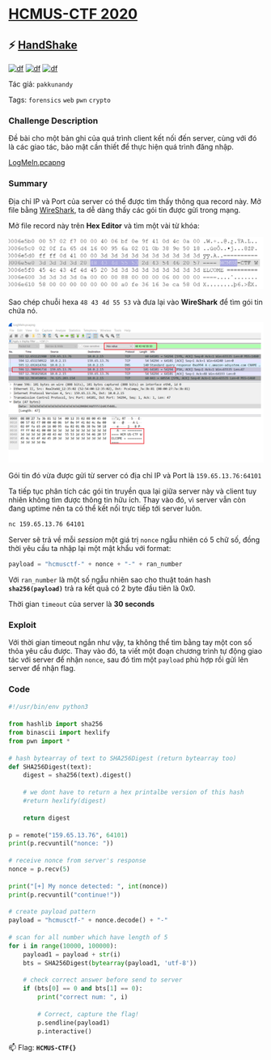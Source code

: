 # [HCMUS-CTF 2020](https://ctf.hcmus.edu.vn/)

## ⚡ [HandShake](https://ctf.hcmus.edu.vn/challenges#HandShake)

[![df](https://img.shields.io/badge/B3T4-shark-brightgreen.svg)](https://img.shields.io/badge/B3T4-shark-brightgreen.svg)
[![df](https://img.shields.io/badge/member-viplazy-brightgreen.svg)](https://img.shields.io/badge/member-viplazy-brightgreen.svg)
[![df](https://img.shields.io/badge/150-pts-brightgreen.svg)](https://img.shields.io/badge/150-pts-brightgreen.svg)

Tác giả: `pakkunandy`



Tags: `forensics` `web` `pwn` `crypto`


### Challenge Description

Đề bài cho một bản ghi của quá trình client kết nối đến server, cùng với đó là các giao tác, bảo mật cần thiết để thực hiện quá trình đăng nhập.

[LogMeIn.pcapng](./LogMeIn.pcapng)

### Summary

Địa chỉ IP và Port của server có thể được tìm thấy thông qua record này.
Mở file bằng [WireShark](https://www.wireshark.org/), ta dễ dàng thấy các gói tin được gửi trong mạng.

Mở file record này trên **Hex Editor** và tìm một vài từ khóa:

![PNG01](img/01_keyword.png)

Sao chép chuỗi hexa `48 43 4d 55 53` và đưa lại vào **WireShark** để tìm gói tin chứa nó.

![PNG02](img/02_find_packet.png)

Gói tin đó vừa được gửi từ server có địa chỉ IP và Port là `159.65.13.76:64101`

Ta tiếp tục phân tích các gói tin truyền qua lại giữa server này và client tuy nhiên không tìm được thông tin hữu ích. Thay vào đó, vì server vẫn còn đang uptime nên ta có thể kết nối trực tiếp tới server luôn.

```bash
nc 159.65.13.76 64101
```

Server sẽ trả về mỗi *session* một giá trị `nonce` ngẫu nhiên có 5 chữ số, đồng thời yêu cầu ta nhập lại một mật khẩu với format:

```python
payload = "hcmusctf-" + nonce + "-" + ran_number
```
Với `ran_number` là một số ngẫu nhiên sao cho thuật toán hash **`sha256(payload)`** trả ra kết quả có 2 byte đầu tiên là 0x0.  

Thời gian `timeout` của server là **30 seconds**

### Exploit

Với thời gian timeout ngắn như vậy, ta không thể tìm bằng tay một con số thỏa yêu cầu được. Thay vào đó, ta viết một đoạn chương trình tự động giao tác với server để nhận `nonce`, sau đó tìm một `payload` phù hợp rồi gửi lên server để nhận flag.

### Code

```python
#!/usr/bin/env python3

from hashlib import sha256
from binascii import hexlify
from pwn import *

# hash bytearray of text to SHA256Digest (return bytearray too)
def SHA256Digest(text):
    digest = sha256(text).digest()

    # we dont have to return a hex printalbe version of this hash
    #return hexlify(digest)
    
    return digest
    
p = remote("159.65.13.76", 64101) 
print(p.recvuntil("nonce: ")) 

# receive nonce from server's response
nonce = p.recv(5)

print("[+] My nonce detected: ", int(nonce)) 
print(p.recvuntil("continue!")) 

# create payload pattern 
payload = "hcmusctf-" + nonce.decode() + "-"

# scan for all number which have length of 5
for i in range(10000, 100000):
    payload1 = payload + str(i)
    bts = SHA256Digest(bytearray(payload1, 'utf-8'))
    
    # check correct answer before send to server
    if (bts[0] == 0 and bts[1] == 0):
        print("correct num: ", i)

        # Correct, capture the flag!
        p.sendline(payload1)
        p.interactive()

```



📫 Flag: **`HCMUS-CTF{}`**





